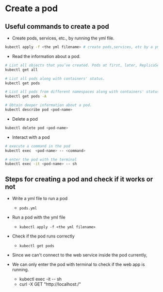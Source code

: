 # Create a pod
## Useful commands to create a pod
- Create pods, services, etc., by running the yml file.
```bash
kubectl apply -f <the yml filename> # create pods,services, etc by a yml file
```

- Read the information about a pod.
```bash
# List all objects that you’ve created. Pods at first, later, ReplicaSets, Deployments and Services.
kubectl get all

# List all pods along with containers' status.
kubectl get pods

# List all pods from different namespaces along with containers' status.
kubectl get pods -A

# Obtain deeper information about a pod.
kubectl describe pod <pod-name>
```

- Delete a pod
```bash
kubectl delete pod <pod-name>
```

- Interact with a pod
```bash
# execute a command in the pod
kubectl exec  <pod-name> -- <command>

# enter the pod with the terminal
kubectl exec -it <pod-name> -- sh
```

## Steps for creating a pod and check if it works or not
- Write a yml file to run a pod
    - `pods.yml`

- Run a pod with the yml file
    - `kubectl apply -f <the yml filename>`

- Check if the pod runs correctly
    - `kubectl get pods`

- Since we can't connect to the web service inside the pod currently, 
- We can only enter the pod with terminal to check if the web app is running.
    - kubectl exec -it <pod-name> -- sh
    - curl -X GET "http://localhost:<port-number>/<url>"